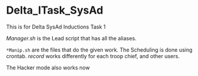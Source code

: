 # Delta_ITask_SysAd
This is for Delta SysAd Inductions Task 1


*Manager.sh* is the Lead script that has all the aliases.

`*Manip.sh` are the files that do the given work.
The Scheduling is done using crontab.
_record_ works differently for each troop chief, and other users.

The Hacker mode also works now
